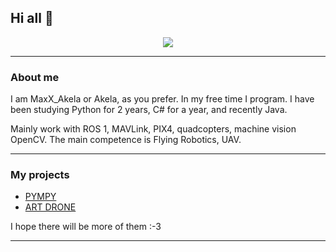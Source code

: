 ## Hi all 👋

<p align="center"><img src="https://skillicons.dev/icons?i=vscode,unity,raspberrypi,py,opencv,kali,java,idea,discord,cs,arduino"></p>
<hr/>

### About me
I am MaxX_Akela or Akela, as you prefer. In my free time I program. I have been studying Python for 2 years, C# for a year, and recently Java.

Mainly work with ROS 1, MAVLink, PIX4, quadcopters, machine vision OpenCV. The main competence is Flying Robotics, UAV.

<hr/>

### My projects

- [PYMPY](https://github.com/MaxX-Akela/PYMPY)
- [ART DRONE](https://uav-artist.tilda.ws/)

 I hope there will be more of them :-3

<hr/>
